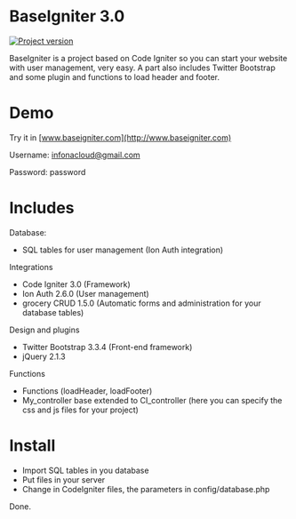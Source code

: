 BaseIgniter 3.0
===========
[![Project version](http://img.shields.io/badge/version-3.0-green.svg?style=flat-square)](https://github.com/albertnavas/baseigniter/releases/tag/v3.0)

BaseIgniter is a project based on Code Igniter so you can start your website with user management, very easy. A part also includes Twitter Bootstrap and some plugin and functions to load header and footer.

Demo
===========
Try it in [www.baseigniter.com](http://www.baseigniter.com)

Username: infonacloud@gmail.com

Password: password

Includes
===========
Database:
- SQL tables for user management (Ion Auth integration)
 
Integrations
- Code Igniter 3.0 (Framework)
- Ion Auth 2.6.0 (User management)
- grocery CRUD 1.5.0 (Automatic forms and administration for your database tables)
 
Design and plugins
- Twitter Bootstrap 3.3.4 (Front-end framework)
- jQuery 2.1.3
 
Functions
- Functions (loadHeader, loadFooter)
- My_controller base extended to CI_controller (here you can specify the css and js files for your project)

Install
===========
- Import SQL tables in you database
- Put files in your server
- Change in CodeIgniter files, the parameters in config/database.php

Done.
